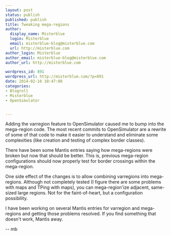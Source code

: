 ```yaml
---
layout: post
status: publish
published: publish
title: Tweaking mega-regions
author:
  display_name: Misterblue
  login: Misterblue
  email: misterblue-blog@misterblue.com
  url: http://misterblue.com
author_login: Misterblue
author_email: misterblue-blog@misterblue.com
author_url: http://misterblue.com

wordpress_id: 891
wordpress_url: http://misterblue.com/?p=891
date: 2014-02-16 10:47:08
categories:
- Blogroll
- Misterblue
- OpenSimulator


---
```

Adding the varregion feature to OpenSimulator caused me to bump into the mega-region code. The most recent commits to OpenSimulator are a rewrite of some of that code to make it easier to understand and eliminate some complexities (like creation and testing of complex border classes).

There have been some Mantis entries saying how mega-regions were broken but now that should be better. This is, previous mega-region configurations should now properly test for border crossings within the mega-region.

One side effect of the changes is to allow combining varregions into mega-regions. Although not completely tested (I figure there are some problems with maps and TPing with maps), you can mega-region'ize adjacent, same-sized large regions. Not for the faint-of-heart, but a configuration possibility.

I have been working on several Mantis entries for varregion and mega-regions and getting those problems resolved. If you find something that doesn't work, Mantis away.

-- mb
